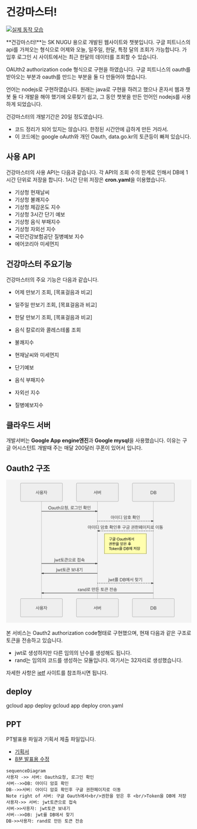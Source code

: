 # 건강마스터! 

[![실제 동작 모습](http://img.youtube.com/vi/40DJOA-HVtg/0.jpg)](https://www.youtube.com/watch?v=40DJOA-HVtg)

**건강마스터!**는 SK NUGU 용으로 개발된 웹사이트와 챗봇입니다.
구글 피트니스의 api를 가져오는 형식으로 어제와 오늘, 일주일, 한달, 특정 달의 조회가 가능합니다. 가입후 로그인 시 사이트에서는 최근 한달의 데이터를 조회할 수 있습니다.

OAUth2 authorization code 형식으로 구현을 하였습니다. 구글 피트니스의 oauth를 받아오는 부분과 oauth를 만드는 부분을 둘 다 만들어야 했습니다.

언어는 nodejs로 구현하였습니다. 원래는 java로 구현을 하려고 했으나 혼자서 웹과 챗봇 둘 다 개발을 해야 했기에 오류찾기 쉽고, 그 동안 챗봇을 만든 언어인 nodejs를 사용하게 되었습니다.

건강마스터의 개발기간은 20일 정도였습니다.

* 코드 정리가 되어 있지는 않습니다. 한정된 시간안에 급하게 만든 거라서.
* 이 코드에는 google oAuth와 개인 Oauth, data.go.kr의 토큰등이 빠져 있습니다.

## 사용 API

건강마스터의 사용 API는 다음과 같습니다. 각 API의 조회 수의 한계로 인해서 DB에 1시간 단위로 저장을 합니다. 1시간 단위 저장은 **cron.yaml**을 이용했습니다.

* 기상청 현재날씨
* 기상청 불쾌지수
* 기상청 체감온도 지수
* 기상청 3시간 단기 예보
* 기상청 음식 부패지수
* 기상청 자외선 지수
* 국민건강보험공단 질병예보 지수
* 에어코리아 미세먼지

## 건강마스터 주요기능 ##

건강마스터의 주요 기능은 다음과 같습니다.
* 어제 만보기 조회, [목표걸음과 비교]
* 일주일 만보기 조회, [목표걸음과 비교]
* 한달 만보기 조회, [목표걸음과 비교]

* 음식 칼로리와 콜레스테롤 조회
* 불쾌지수
* 현재날씨와 미세먼지
* 단기예보
* 음식 부패지수
* 자외선 지수
* 질병예보지수


## 클라우드 서버

개발서버는 **Google App engine엔진**과 **Google mysql**을 사용했습니다. 이유는 구글 어시스턴트 개발때 주는 매달 200달러 쿠폰이 있어서 입니다.

## Oauth2 구조

<p align="center">
<img src="./pds/logic_img.png?raw=true"/>
</p>

본 서비스는  Oauth2 authorization code형태로 구현했으며, 현재 다음과 같은 구조로 토큰을 전송하고 있습니다.

* jwt로 생성하지만 다른 임의의 난수를 생성해도 됩니다.
* rand는 임의의 코드를 생성하는 모듈입니다. 여기서는 32자리로 생성했습니다.

자세한 사항은 [ietf](https://tools.ietf.org/html/rfc6749#section-4.1.1) 사이트를 참조하시면 됩니다.

## deploy

gcloud app deploy
gcloud app deploy cron.yaml


## PPT

PT발표용 파일과 기획서 제출 파일입니다.

* [기획서](./pds/camellia_final_.Plan.pptx)
* [8분 발표용 수정](./pds/camelia_final_speech_8min_censorship.pptx)

```mermaid
sequenceDiagram
사용자 ->> 서버: Oauth요청, 로그인 확인
서버-->>DB: 아이디 암호 확인
DB-->>서버: 아이디 암호 확인후 구글 권한페이지로 이동
Note right of 서버: 구글 Oauth에서<br/>권한을 얻은 후 <br/>Token을 DB에 저장
사용자->> 서버: jwt토큰으로 접속
서버->>사용자: jwt토큰 보내기
서버-->>DB: jwt를 DB에서 찾기
DB->>사용자: rand로 만든 토큰 전송
```
